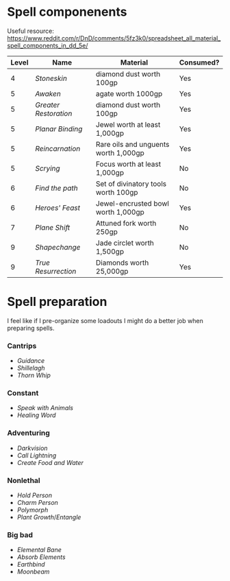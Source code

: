# Spell componenents

Useful resource: https://www.reddit.com/r/DnD/comments/5fz3k0/spreadsheet_all_material_spell_components_in_dd_5e/

| Level | Name                | Material                 | Consumed? |
|-------|---------------------|-------------------------------|------|
| 4     |*Stoneskin*          | diamond dust worth 100gp      | Yes  |
| 5     |*Awaken*             | agate worth 1000gp            | Yes  |
| 5     |*Greater Restoration* | diamond dust worth 100gp     | Yes  |
| 5     |*Planar Binding*     | Jewel worth at least 1,000gp  | Yes  |
| 5     |*Reincarnation*| Rare oils and unguents worth 1,000gp | Yes |
| 5     |*Scrying*            | Focus worth at least 1,000gp  | No   |
| 6     |*Find the path*  | Set of divinatory tools worth 100gp | No |
| 6     |*Heroes' Feast* | Jewel-encrusted bowl worth 1,000gp | Yes  |
| 7     |*Plane Shift*        | Attuned fork worth 250gp      | No   |
| 9     |*Shapechange*        | Jade circlet worth 1,500gp    | No   |
| 9     |*True Resurrection*  | Diamonds worth 25,000gp       | Yes  |

# Spell preparation

I feel like if I pre-organize some loadouts I might do a better job when preparing spells. 

### Cantrips

* *Guidance*
* *Shillelagh*
* *Thorn Whip*

### Constant

* *Speak with Animals*
* *Healing Word*

### Adventuring

* *Darkvision*
* *Call Lightning*
* *Create Food and Water*

### Nonlethal

* *Hold Person*
* *Charm Person*
* *Polymorph*
* *Plant Growth*/*Entangle*

### Big bad

* *Elemental Bane*
* *Absorb Elements*
* *Earthbind*
* *Moonbeam*
